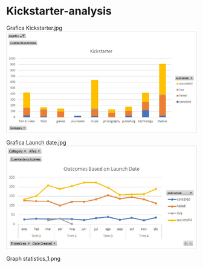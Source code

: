# Kickstarter-analysis
Grafica Kickstarter.jpg 
![image](https://github.com/RodrigoCR25/Kickstarter-analysis/blob/main/Grafica%20Kickstarter.jpg)

Grafica Launch date.jpg
![image](https://github.com/RodrigoCR25/Kickstarter-analysis/blob/main/Grafica%20Launch%20date.jpg)

Graph statistics_1.png
